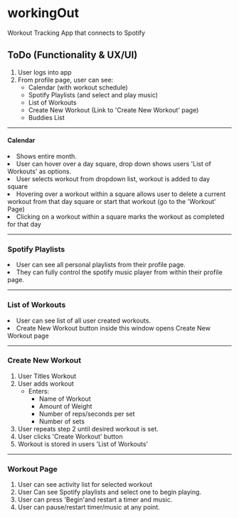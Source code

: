 # workingOut

Workout Tracking App that connects to Spotify

## ToDo (Functionality & UX/UI)

1. User logs into app
2. From profile page, user can see:
   - Calendar (with workout schedule)
   - Spotify Playlists (and select and play music)
   - List of Workouts
   - Create New Workout (Link to 'Create New Workout' page)
   - Buddies List

---

#### Calendar

<li>Shows entire month.
<li>User can hover over a day square, drop down shows users 'List of Workouts' as options.
<li>User selects workout from dropdown list, workout is added to day square
<li>Hovering over a workout within a square allows user to delete a current workout from that day square or start that workout (go to the 'Workout' Page)
<li>Clicking on a workout within a square marks the workout as completed for that day

---

### Spotify Playlists

<li>User can see all personal playlists from their profile page.
<li>They can fully control the spotify music player from within their profile page.

---

### List of Workouts

<li>User can see list of all user created workouts. 
<li>Create New Workout button inside this window opens Create New Workout page

---

### Create New Workout

1. User Titles Workout
2. User adds workout
   - Enters:
     - Name of Workout
     - Amount of Weight
     - Number of reps/seconds per set
     - Number of sets
3. User repeats step 2 until desired workout is set.
4. User clicks 'Create Workout' button
5. Workout is stored in users 'List of Workouts'

---

### Workout Page

1. User can see activity list for selected workout
2. User Can see Spotify playlists and select one to begin playing.
3. User can press 'Begin'and restart a timer and music.
4. User can pause/restart timer/music at any point.
